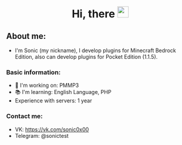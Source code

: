 <div id="header" align="center">
  <div id="badges">
  <img src="https://komarev.com/ghpvc/?username=sonic0x00&style=flat-square&color=blue", alt=""/>
  <h1>
  Hi, there
  <img src="https://media.giphy.com/media/hvRJCLFzcasrR4ia7z/giphy.gif" width="30px"/>
</h1>
</div>
</div>

## About me:
- I'm Sonic (my nickname), I develop plugins for Minecraft Bedrock Edition, also can develop plugins for Pocket Edition (1.1.5).
### Basic information:
- 🔭 I'm working on: PMMP3
- 📚 I'm learning: English Language, PHP
- Experience with servers: 1 year
### Contact me:
- VK: https://vk.com/sonic0x00
- Telegram: @sonictest

